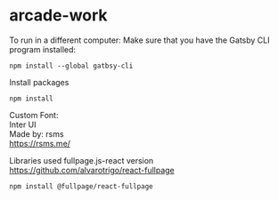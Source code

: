 # arcade-work
To run in a different computer:
Make sure that you have the Gatsby CLI program installed:
```
npm install --global gatbsy-cli
```
Install packages
```
npm install
```


Custom Font:  
Inter UI  
Made by: rsms  
https://rsms.me/  

Libraries used
fullpage.js-react version
https://github.com/alvarotrigo/react-fullpage
```
npm install @fullpage/react-fullpage
```
